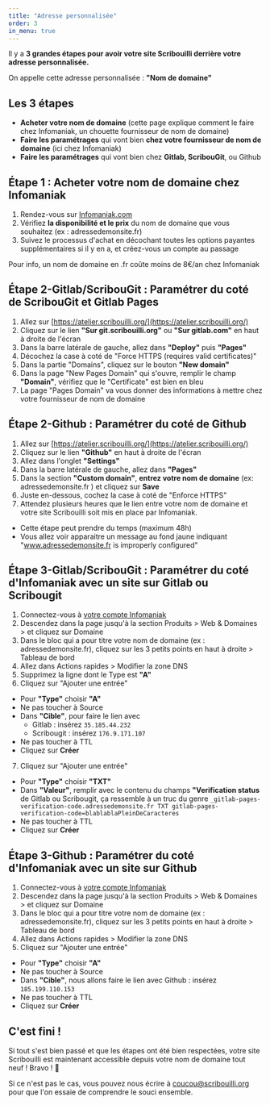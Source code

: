 ```yaml
---
title: "Adresse personnalisée"
order: 3
in_menu: true
---
```

Il y a **3 grandes étapes pour avoir votre site Scribouilli derrière votre adresse personnalisée.**

On appelle cette adresse personnalisée : **"Nom de domaine"**

## Les 3 étapes

- **Acheter votre nom de domaine** (cette page explique comment le faire chez Infomaniak, un chouette fournisseur de nom de domaine)
- **Faire les paramétrages** qui vont bien **chez votre fournisseur de nom de domaine** (ici chez Infomaniak)
- **Faire les paramétrages** qui vont bien chez **Gitlab, ScribouGit**, ou Github

## Étape 1 : Acheter votre nom de domaine chez Infomaniak

1. Rendez-vous sur [Infomaniak.com](https://www.infomaniak.com/fr)
2. Vérifiez **la disponibilité et le prix** du nom de domaine que vous souhaitez (ex&nbsp;:&nbsp;adressedemonsite.fr)
3. Suivez le processus d'achat en décochant toutes les options payantes supplémentaires si il y en a, et créez-vous un compte au passage

Pour info, un nom de domaine en .fr coûte moins de 8€/an chez Infomaniak

## Étape 2-Gitlab/ScribouGit : Paramétrer du coté de ScribouGit et Gitlab Pages

1. Allez sur [https://atelier.scribouilli.org/](https://atelier.scribouilli.org/)
2. Cliquez sur le lien **"Sur git.scribouilli.org"** ou **"Sur gitlab.com"** en haut à droite de l'écran
3. Dans la barre latérale de gauche, allez dans **"Deploy"** puis **"Pages"**
4. Décochez la case à coté de "Force HTTPS (requires valid certificates)"
5. Dans la partie "Domains", cliquez sur le bouton **"New domain"**
6. Dans la page "New Pages Domain" qui s'ouvre, remplir le champ **"Domain"**, vérifiez que le "Certificate" est bien en bleu
7. La page "Pages Domain" va vous donner des informations à mettre chez votre fournisseur de nom de domaine

## Étape 2-Github : Paramétrer du coté de Github

1. Allez sur [https://atelier.scribouilli.org/](https://atelier.scribouilli.org/)
2. Cliquez sur le lien **"Github"** en haut à droite de l'écran
3. Allez dans l'onglet **"Settings"**
4. Dans la barre latérale de gauche, allez dans **"Pages"**
5. Dans la section **"Custom domain"**, **entrez votre nom de domaine** (ex: adressedemonsite.fr ) et cliquez sur **Save**
6. Juste en-dessous, cochez la case à coté de "Enforce HTTPS"
7. Attendez plusieurs heures que le lien entre votre nom de domaine et votre site Scribouilli soit mis en place par Infomaniak.
  - Cette étape peut prendre du temps (maximum 48h)
  - Vous allez voir apparaitre un message au fond jaune indiquant "www.adressedemonsite.fr is improperly configured"

## Étape 3-Gitlab/ScribouGit : Paramétrer du coté d'Infomaniak avec un site sur Gitlab ou Scribougit

1. Connectez-vous à [votre compte Infomaniak](https://login.infomaniak.com/)
2. Descendez dans la page jusqu'à la section Produits > Web & Domaines > et cliquez sur Domaine
3. Dans le bloc qui a pour titre votre nom de domaine (ex : adressedemonsite.fr), cliquez sur les 3 petits points en haut à droite > Tableau de bord
4. Allez dans Actions rapides > Modifier la zone DNS
5. Supprimez la ligne dont le Type est **"A"**
6. Cliquez sur "Ajouter une entrée"
  - Pour **"Type"** choisir **"A"**
  - Ne pas toucher à Source
  - Dans **"Cible"**, pour faire le lien avec
    - Gitlab : insérez `35.185.44.232`
    - Scribougit : insérez `176.9.171.107`
  - Ne pas toucher à TTL
  - Cliquez sur **Créer**
7. Cliquez sur "Ajouter une entrée"
  - Pour **"Type"** choisir **"TXT"**
  - Dans **"Valeur"**, remplir avec le contenu du champs **"Verification status** de Gitlab ou Scribougit, ça ressemble à un truc du genre `_gitlab-pages-verification-code.adressedemonsite.fr TXT gitlab-pages-verification-code=blablablaPleinDeCaracteres`
  - Ne pas toucher à TTL
  - Cliquez sur **Créer**

## Étape 3-Github : Paramétrer du coté d'Infomaniak avec un site sur Github

1. Connectez-vous à [votre compte Infomaniak](https://login.infomaniak.com/)
2. Descendez dans la page jusqu'à la section Produits > Web & Domaines > et cliquez sur Domaine
3. Dans le bloc qui a pour titre votre nom de domaine (ex : adressedemonsite.fr), cliquez sur les 3 petits points en haut à droite > Tableau de bord
4. Allez dans Actions rapides > Modifier la zone DNS
5. Cliquez sur "Ajouter une entrée"
  - Pour **"Type"** choisir **"A"**
  - Ne pas toucher à Source
  - Dans **"Cible"**, nous allons faire le lien avec Github : insérez ```185.199.110.153```
  - Ne pas toucher à TTL
  - Cliquez sur **Créer**

  

## C'est fini !

Si tout s'est bien passé et que les étapes ont été bien respectées, votre site Scribouilli est maintenant accessible depuis votre nom de domaine tout neuf ! Bravo ! 🎉

Si ce n'est pas le cas, vous pouvez nous écrire à [coucou@scribouilli.org](mailto:coucou@scribouilli.org) pour que l'on essaie de comprendre le souci ensemble.
